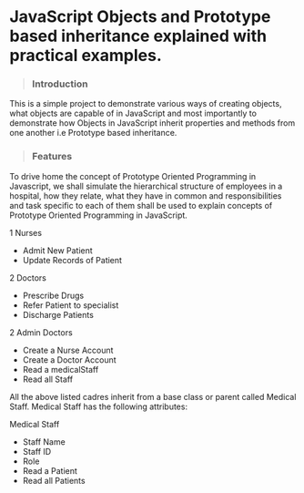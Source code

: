 # JavaScript Objects and Prototype based inheritance explained with practical examples.

> ### **Introduction**

This is a simple project to demonstrate various ways of creating objects, what objects are capable of in JavaScript and most importantly to demonstrate how Objects in JavaScript inherit properties and methods from one another i.e Prototype based inheritance.

> ### **Features**
>

To drive home the concept of Prototype Oriented Programming in Javascript, we shall simulate the hierarchical structure of employees in a hospital, how they relate, what they have in common and responsibilities and task specific to each of them shall be used to explain concepts of Prototype Oriented Programming in JavaScript.

1 Nurses

- Admit New Patient
- Update Records of Patient

2 Doctors

- Prescribe Drugs
- Refer Patient to specialist
- Discharge Patients


2 Admin Doctors

- Create a Nurse Account
- Create a Doctor Account
- Read a medicalStaff
- Read all Staff

All the above listed cadres inherit from a base class or parent called Medical Staff. Medical Staff has the following attributes:

Medical Staff

- Staff Name
- Staff ID
- Role
- Read a Patient
- Read all Patients
